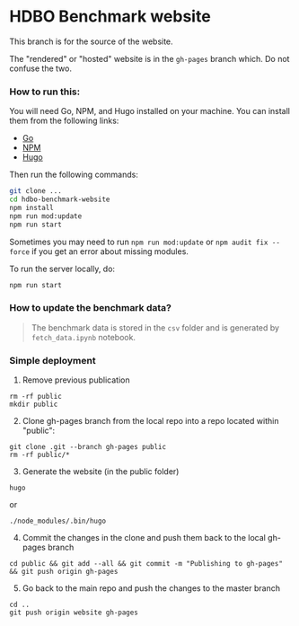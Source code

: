 # HDBO Benchmark website

This branch is for the source of the website. 

The "rendered" or "hosted" website is in the `gh-pages` branch which. Do not confuse the two.

### How to run this:

You will need Go, NPM, and Hugo installed on your machine. You can install them from the following links:
- [Go](https://golang.org/dl/)
- [NPM](https://nodejs.org/en/download/)
- [Hugo](https://gohugo.io/getting-started/installing/)

Then run the following commands:

```bash
git clone ...
cd hdbo-benchmark-website
npm install
npm run mod:update
npm run start
```

Sometimes you may need to run `npm run mod:update` or `npm audit fix --force` if you get an error about missing modules.

To run the server locally, do:
```bash
npm run start
```


### How to update the benchmark data?

> The benchmark data is stored in the `csv` folder and is generated by `fetch_data.ipynb` notebook.


### Simple deployment

1) Remove previous publication

```
rm -rf public
mkdir public
```

2) Clone gh-pages branch from the local repo into a repo located within "public":

```
git clone .git --branch gh-pages public
rm -rf public/*
```

3) Generate the website (in the public folder)

```
hugo
```
or
```
./node_modules/.bin/hugo
```

4) Commit the changes in the clone and push them back to the local gh-pages branch
```
cd public && git add --all && git commit -m "Publishing to gh-pages" && git push origin gh-pages
```

5) Go back to the main repo and push the changes to the master branch

```
cd ..
git push origin website gh-pages 
```